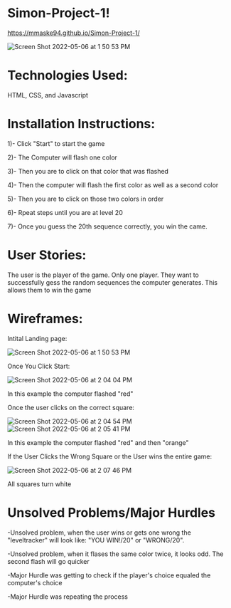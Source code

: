 # Simon-Project-1!

https://mmaske94.github.io/Simon-Project-1/

![Screen Shot 2022-05-06 at 1 50 53 PM](https://user-images.githubusercontent.com/102195543/167189380-c01eb40e-7c9f-4ec0-aaf6-8344d9174add.png)
# Technologies Used:
HTML, CSS, and Javascript
# Installation Instructions:
1)- Click "Start" to start the game

2)- The Computer will flash one color

3)- Then you are to click on that color that was flashed

4)- Then the computer will flash the first color as well as a second color

5)- Then you are to click on those two colors in order

6)- Rpeat steps until you are at level 20

7)- Once you guess the 20th sequence correctly, you win the came.
# User Stories:
The user is the player of the game. Only one player.
They want to successfully gess the random sequences the computer generates.
This allows them to win the game
# Wireframes:
Intital Landing page:

![Screen Shot 2022-05-06 at 1 50 53 PM](https://user-images.githubusercontent.com/102195543/167191443-28951bec-6526-4a6a-ba46-2992329f0fe4.png)

Once You Click Start:

![Screen Shot 2022-05-06 at 2 04 04 PM](https://user-images.githubusercontent.com/102195543/167192300-c9acdfb3-4d25-4995-9163-a30254b91df0.png)

In this example the computer flashed "red"

Once the user clicks on the correct square:

![Screen Shot 2022-05-06 at 2 04 54 PM](https://user-images.githubusercontent.com/102195543/167192571-86ed1da5-f3f5-4b7e-b385-3c56f0f69217.png)
![Screen Shot 2022-05-06 at 2 05 41 PM](https://user-images.githubusercontent.com/102195543/167192775-5aaa0f2d-62ee-450e-b6fa-6440fe7fcbd8.png)

In this example the computer flashed "red" and then "orange"

If the User Clicks the Wrong Square or the User wins the entire game:

![Screen Shot 2022-05-06 at 2 07 46 PM](https://user-images.githubusercontent.com/102195543/167193587-73919401-cd27-4f44-ac65-2961ec6db277.png)

All squares turn white
# Unsolved Problems/Major Hurdles
-Unsolved problem, when the user wins or gets one wrong the "leveltracker" will look like: "YOU WIN!/20" or "WRONG/20".

-Unsolved problem, when it flases the same color twice, it looks odd. The second flash will go quicker

-Major Hurdle was getting to check if the player's choice equaled the computer's choice

-Major Hurdle was repeating the process
